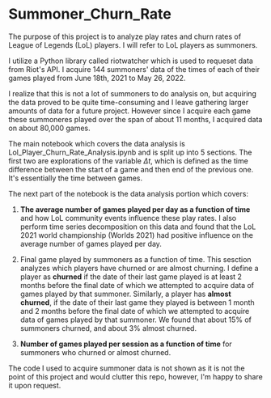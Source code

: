 # Summoner_Churn_Rate

The purpose of this project is to analyze play rates and churn rates of League of Legends (LoL) players. I will refer to LoL players as summoners. 

I utilize a Python library called riotwatcher which is used to requeset data from Riot's API. I acquire 144 summoners' data of the times of each of their games played from June 18th, 2021 to May 26, 2022. 

I realize that this is not a lot of summoners to do analysis on, but acquiring the data proved to be quite time-consuming and I leave gathering larger amounts of data for a future project. However since I acquire each game these summoneres played over the span of about 11 months, I acquired data on about 80,000 games.

The main notebook which covers the data analysis is Lol_Player_Churn_Rate_Analysis.ipynb and is split up into 5 sections. The first two are explorations of the variable $\Delta t$, which is defined as the time difference between the start of a game and then end of the previous one. It's essentially the time between games. 

The next part of the notebook is the data analysis portion which covers:

1. **The average number of games played per day as a function of time** and how LoL community events influence these play rates. I also perform time series decomposition on this data and found that the LoL 2021 world championship (Worlds 2021) had  positive influence on the average number of games played per day.  

2. Final game played by summoners as a function of time. This sesction analyzes which players have churned or are almost churning. I define a player as **churned** if the date of their last game played is at least 2 months before the final date of which we attempted to acquire data of games played by that summoner. Similarly, a player has **almost churned**, if the date of their last game they played is between 1 month and 2 months before the final date of which we attempted to acquire data of games played by that summoner. We found that about 15% of summoners churned, and about 3% almost churned.


3. **Number of games played per session as a function of time** for summoners who churned or almost churned.

The code I used to acquire summoner data is not shown as it is not the point of this project and would clutter this repo, however, I'm happy to share it upon request.

